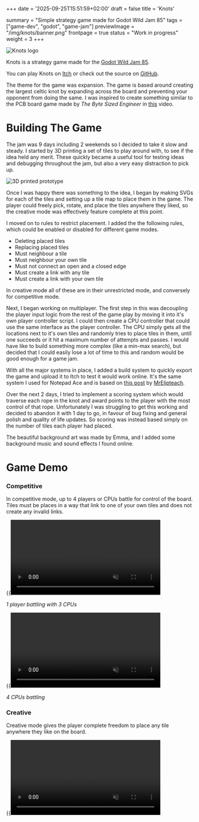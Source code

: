 +++
date = '2025-09-25T15:51:59+02:00'
draft = false
title = 'Knots'

summary = "Simple strategy game made for Godot Wild Jam 85"
tags = ["game-dev", "godot", "game-jam"]
previewImage = "/img/knots/banner.png"
frontpage = true
status = "Work in progress"
weight = 3
+++

![Knots logo](/img/knots/large_banner.png)

Knots is a strategy game made for the [Godot Wild Jam 85](https://itch.io/jam/godot-wild-jam-85).

You can play Knots on [Itch](https://thisisrob.itch.io/knots) or check out the source on [GitHub](https://github.com/Robert-Riordan-UCD/godot-wild-jam-87).

The theme for the game was expansion. The game is based around creating the largest celtic knot by expanding across the board and preventing your opponent from doing the same. I was inspired to create something similar to the PCB board game made by *The Byte Sized Engineer* in [this](https://www.youtube.com/watch?v=Ww2G305H_oY) video.

# Building The Game

The jam was 9 days including 2 weekends so I decided to take it slow and steady. I started by 3D printing a set of tiles to play around with, to see if the idea held any merit. These quickly became a useful tool for testing ideas and debugging throughout the jam, but also a very easy distraction to pick up.

![3D printed prototype](/img/knots/3d-print.jpg)

Once I was happy there was something to the idea, I began by making SVGs for each of the tiles and setting up a tile map to place them in the game. The player could freely pick, rotate, and place the tiles anywhere they liked, so the creative mode was effectively feature complete at this point.

I moved on to rules to restrict placement. I added the the following rules, which could be enabled or disabled for different game modes.

- Deleting placed tiles
- Replacing placed tiles
- Must neighbour a tile
- Must neighbour your own tile
- Must not connect an open and a closed edge
- Must create a link with any tile
- Must create a link with your own tile

In creative mode all of these are in their unrestricted mode, and conversely for competitive mode.

Next, I began working on multiplayer. The first step in this was decoupling the player input logic from the rest of the game play by moving it into it's own player controller script.  I could then create a CPU controller that could use the same interface as the player controller. The CPU simply gets all the locations next to it's own tiles and randomly tries to place tiles in them, until one succeeds or it hit a maximum number of attempts and passes. I would have like to build something more complex (like a min-max search), but decided that I could easily lose a lot of time to this and random would be good enough for a game jam.

With all the major systems in place, I added a build system to quickly export the game and upload it to Itch to test it would work online. It's the same system I used for Notepad Ace and is based on [this post](https://mreliptik.dev/godot-auto-export/) by [MrElipteach](https://www.youtube.com/@mrelipteach/featured).

Over the next 2 days, I tried to implement a scoring system which would traverse each rope in the knot and award points to the player with the most control of that rope. Unfortunately I was struggling to get this working and decided to abandon it with 1 day to go, in favour of bug fixing and general polish and quality of life updates. So scoring was instead based simply on the number of tiles each player had placed.

The beautiful background art was made by Emma, and I added some background music and sound effects  I found online.

# Game Demo

### Competitive

In competitive mode, up to 4 players or CPUs battle for control of the board. Tiles must be places in a way that link to one of your own tiles and does not create any invalid links.

{{<video src="1-player-3-cpus" loop="true" autoplay="true" muted="true" width="80%">}}

*1 player battling with 3 CPUs*

{{<video src="4-cpus" loop="true" autoplay="true" muted="true" width="80%">}}

*4 CPUs battling*

### Creative

Creative mode gives the player complete freedom to place any tile anywhere they like on the board.

{{<video src="creative" loop="true" autoplay="true" muted="true" width="80%">}}
